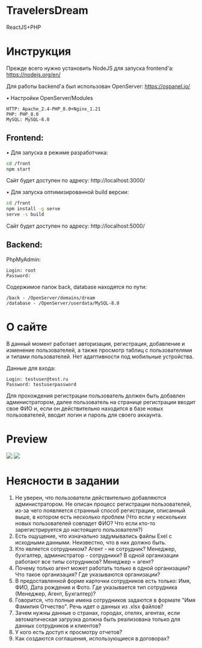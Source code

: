 # TravelersDream
ReactJS+PHP

# Инструкция
Прежде всего нужно установить NodeJS для запуска frontend'a: https://nodejs.org/en/

Для работы backend'a был использован OpenServer: https://ospanel.io/

• Настройки OpenServer/Modules
```
HTTP: Apache_2.4-PHP_8.0+Nginx_1.21
PHP: PHP_8.0
MySQL: MySQL-8.0
```
## Frontend:
• Для запуска в режиме разработчика:
```bash
cd /front
npm start
```
Сайт будет доступен по адресу: http://localhost:3000/

• Для запуска оптимизированной build версии:
```bash
cd /front
npm install -g serve
serve -s build
```
Сайт будет доступен по адресу: http://localhost:5000/

## Backend:
PhpMyAdmin:
```
Login: root
Password:
```
Содержимое папок back, database находятся по пути:
```
/back - /OpenServer/domains/dream
/database - /OpenServer/userdata/MySQL-8.0
```

# О сайте
В данный момент работает авторизация, регистрация, добавление и изменение пользователей, а также просмотр таблиц с пользователями и типами пользователей. Нет адаптивности под мобильные устройства.

Данные для входа:
```
Login: testuser@test.ru
Password: testuserpassword
```

Для прохождения регистрации пользователь должен быть добавлен администратором, далее пользователь на странице регистрации вводит свое ФИО и, если он действительно находится в базе новых пользователей, вводит логин и пароль для своего аккаунта.

# Preview
![](https://i.imgur.com/GJwSkIz.png)
![](https://i.imgur.com/UwEZX8h.png)

# Неясности в задании
1. Не уверен, что пользователи действительно добавляются администратором. Не описан процесс регистрации пользователей, из-за чего появляется странный способ регистрации, описанный выше, в котором есть несколько проблем (Что если у нескольких новых пользователей совпадет ФИО? Что если кто-то зарегистрируется до настоящего пользователя?)
2. Есть ощущение, что изначально задумывались файлы Exel с исходными данными. Неизвестно, что в них должно быть.
3. Кто является сотрудником? Агент - не сотрудник? Менеджер, бухгалтер, администратор - сотрудники? В одной организации работают все типы сотрудников? Менеджер = агент?
4. Почему только агент может работать только в одной организации? Что такое организация? Где указываются организации?
5. В предоставленной форме карточки сотрудников есть только: Имя, ФИО, Дата рождения и Фото. Где указывается тип сотрудника (Менеджер, Агент, Бухгалтер)?
6. Говорится, что полные имена сотрудников задаются в формате "Имя Фамилия Отчество". Речь идет о данных из .xlsx файлов?
7. Зачем нужны данные о странах, городах, отелях, агентах, если автоматическая загрузка должна быть реализована только для данных сотрудников и клиентов? 
8. У кого есть доступ к просмотру отчетов?
9. Как создаются соглашения, использующиеся в договорах?
